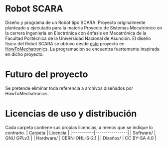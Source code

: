 # Robot SCARA
Diseño y programa de un Robot tipo SCARA. Proyecto originalmente planteado y ejecutado para la materia Proyecto de Sistemas Mecatrónico en la carrera Ingeniería en Electrónica con énfasis en Mecatrónica de la Facultad Politécnica de la Universidad Nacional de Asunción.
El diseño físico del Robot SCARA se obtuvo desde [este](https://howtomechatronics.com/projects/scara-robot-how-to-build-your-own-arduino-based-robot/) proyecto en [HowToMechatronics](https://howtomechatronics.com/). La programación se encuentra fuertemente inspirada en dicho proyecto.

# Futuro del proyecto
Se pretende eliminar toda referencia a archivos diseñados por HowToMechatronics.

# Licencias de uso y distribución
Cada carpeta contiene sus propias licencias, a menos que se indique lo contrario.
|  Carpeta  |    Licencia    |
|-----------|----------------|
| Software/ |   GNU GPLv3    |
| Hardware/ | CERN-OHL-S-2.1 |
| Diseños/  |  CC BY-SA 4.0  |